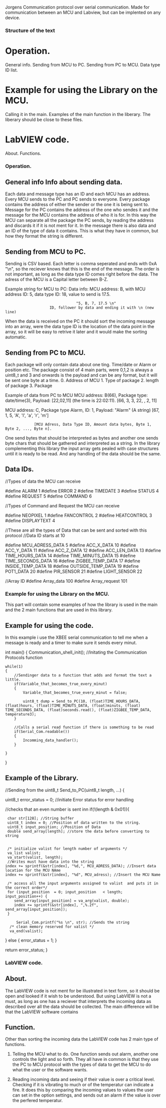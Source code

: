 
Jorgens Communication protocol over serial communication.
Made for communication between an MCU and Labview, but can be implented on any device.

### Structure of the text

# Operation.
General info.
Sending from MCU to PC.
Sending from PC to MCU.
Data type ID list.
# Example for using the Library on the MCU. 
Calling it in the main.
Examples of the main function in the liberary.
The liberary should be close to these files.
# LabVIEW code.
About.
Functions.

### Operation.

## General info Info about sending data.
Each data and message type has an ID and each MCU has an address. Every MCU sends to the PC and PC sends to everyone. Every package contains the address of either the sender or the one it is being sent to. Message for the PC contains the address of the one who sendes it and the message for the MCU contains the address of who it is for. In this way the MCU can separate all the package the PC sends, by reading the address and discards it if it is not ment for it. In the message there is also data and an ID of the type of data it contains. This is what they have in common, but how they format the string is different.

## Sending from MCU to PC.
Sending is CSV based. Each letter is comma seperated and ends with 0xA "\n", so the reciever knows that this is the end of the message.
The order is not important, as long as the data type ID comes right before the data.
The adress of the MCU is a Capital letter between B-Z. 

Example string for MCU to PC:
Data info: MCU address: B, with MCU address ID: 5, data type ID: 18, value to send is 17.5.

									"5, B, 7, 17.5 \n"
						ID, follower by data and ending it with \n (new line) 

When the data is received on the PC it should sort the incoming message into an array, were the data type ID is the location of the data point in the array, so it will be easy to retrive it later and it would make the sorting automatic.


## Sending from PC to MCU.
Each package will only contain data about one ting. Time/date or Alarm or position etc.
The package consist of 4 main parts, were 0,1,2 is always a uint8_t and 3 and onwards is the payload and can be any format, but it will be sent one byte at a time. 
	0. Address of MCU
	1. Type of package
	2. length of package
	3. Package

Example of data from PC to MCU
MCU address: B(66), Package type: date/time(3), Payload: [22,02,11] (the time is 22:02:11).
							[66, 3, 3, 22, , 2, 11]

MCU address: C, Package type Alarm, ID: 1, Payload: "Alarm" (A string)
							[67, 1, 5, 'A', 'l', 'a', 'r', 'm']
							
				 [MCU Adress, Data Type ID, Amount data bytes, Byte 1, Byte 2, ..., Byte n].

One send bytes that should be interpreted as bytes and another one sends byte chars that should be gathered and interpreted as a string. In the library complementing this library the input array gets pealed with case structures until it is ready to be read.
And any handling of the data should be the same.


## Data IDs.

//Types of data the MCU can receive

#define ALARM 1 
#define ERROR 2
#define TIMEDATE 3
#define STATUS 4
#define REQUEST 5
#define COMMAND 6

//Types of Command and Request the MCU can receive

#define NEOPIXEL 1
#define FANCONTROL 2
#define HEATCONTROL 3 
#define DISPLAYTEXT 4


//These are all the types of Data that can be sent and sorted with this protocol
//Data ID starts at 10

#define MCU_ADRESS_DATA 5
#define ACC_X_DATA 10
#define ACC_Y_DATA 11
#define ACC_Z_DATA 12
#define ACC_LEN_DATA 13
#define TIME_HOURS_DATA 14
#define TIME_MINUTS_DATA 15
#define TIME_SECONDS_DATA 16
#define ZIGBEE_TEMP_DATA 17
#define INSIDE_TEMP_DATA 18
#define OUTSIDE_TEMP_DATA 19
#define POT1_DATA 20
#define PIR_SENSOR 21
#define LIGHT_SENSOR 22


//Array ID
#define Array_data 100
#define Array_request 101




### Example for using the Library on the MCU.
This part will contain some examples of how the library is used in the main and the 2 main functions that are used in this library.

## Example for using the code.

In this example i use the XBEE serial communication to tell me when a message is ready and a timer to make sure it sends every minut.

int main() 
{
    Communication_shell_init(); //Initating the Communication Protocols function
    
    while(1)
    {
		//Sendinger data to a function that adds and format the text a little.
		if(Variable_that_becomes_true_every_minut)
		{
			Variable_that_becomes_true_every_minut = false;
			
			uint8_t dump = Send_to_PC(10, (float)TIME_HOURS_DATA, (float)hours, (float)TIME_MINUTS_DATA, (float)minuts, (float) TIME_SECONDS_DATA, (float)seconds.read(), (float)ZIGBEE_TEMP_DATA, temperature3); 
		}
		
		//Calls a serial read function if there is something to be read
		if(Serial_Com.readable())
		{
			Incomming_data_handler();
		}
				
	}
    
}



## Example of the Library.


//Sending from the 
uint8_t Send_to_PC(uint8_t length, ...) {

  uint8_t error_status = 0; //initiate Error status for error handling
  
  //checks that an even number is sent inn
  if(!(length & 0x01)){
     
     char str[128]; //String buffer
     uint8_t index = 0; //Position of data written to the string. 
     uint8_t input_position; //Position of Data
     double send_array[length]; //store the data before converting to string
     

     /* initialize valist for length number of arguments */
     va_list valist;
     va_start(valist, length);
     //Writes must have data into the string
    index += sprintf(&str[index], "%d,", MCU_ADRESS_DATA); //Insert data location for the MCU NAme
    index += sprintf(&str[index], "%d", MCU_adress); //Insert the MCU Name
    
     /* access all the input arguments assigned to valist  and puts it in the correct order*/
     for (input_position  = 0; input_position   < length; input_position++) {
        send_array[input_position] = va_arg(valist, double);
        index += sprintf(&str[index], ",%.2f", send_array[input_position]);
     }

         Serial_Com.printf("%s \n", str); //Sends the string
      /* clean memory reserved for valist */
      va_end(valist);
  }
  else
  {
    error_status = 1;
  }

   return error_status;
}

### LabVIEW code.
## About. 
The LabVIEW code is not ment for be illustrated in text form, so it should be open and looked if it wish to be understood.
But using LabVIEW is not a must, as long as one has a reciever that interprets the incoming data as described over all the data should be collected. The main difference will be that the LabVIEW software contains 

## Function.
Other than sorting the incoming data the LabVIEW code has 2 main type of functions.

1. Telling the MCU what to do.
	One function sends out alarm, another one controls the light and so forth. 
	They all have in common is that they use the PC to MCU protocol with the types of data to get the MCU to do what the user or the software wants.

2. Reading incoming data and seeing if their value is over a critical level. 
	Checking if it is vibrating to much or of the temperatur can indicate a fire.
	It does this by comparing the incoming values to values the user can set in the option settings, and sends out an alarm if the value is over the perfered temperatur.

